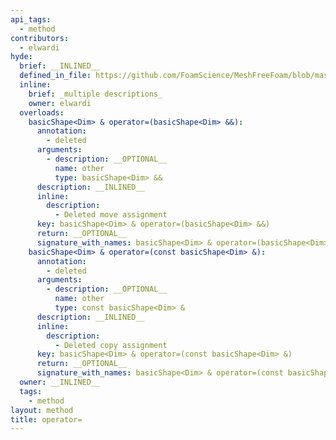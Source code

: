 ```yaml
---
api_tags:
  - method
contributors:
  - elwardi
hyde:
  brief: __INLINED__
  defined_in_file: https://github.com/FoamScience/MeshFreeFoam/blob/master/src/meshfree/https:/github.com/FoamScience/MeshFreeFoam/blob/master/src/meshfree/https:/github.com/FoamScience/MeshFreeFoam/blob/master/src/meshfree/https:/github.com/FoamScience/MeshFreeFoam/blob/master/src/meshfree/https:/github.com/FoamScience/MeshFreeFoam/blob/master/src/meshfree/https:/github.com/FoamScience/MeshFreeFoam/blob/master/src/meshfree/https:/github.com/FoamScience/MeshFreeFoam/blob/master/src/meshfree/https:/github.com/FoamScience/MeshFreeFoam/blob/master/src/meshfree/shapes/basicShape/basicShape.H
  inline:
    brief: _multiple descriptions_
    owner: elwardi
  overloads:
    basicShape<Dim> & operator=(basicShape<Dim> &&):
      annotation:
        - deleted
      arguments:
        - description: __OPTIONAL__
          name: other
          type: basicShape<Dim> &&
      description: __INLINED__
      inline:
        description:
          - Deleted move assignment
      key: basicShape<Dim> & operator=(basicShape<Dim> &&)
      return: __OPTIONAL__
      signature_with_names: basicShape<Dim> & operator=(basicShape<Dim> && other)
    basicShape<Dim> & operator=(const basicShape<Dim> &):
      annotation:
        - deleted
      arguments:
        - description: __OPTIONAL__
          name: other
          type: const basicShape<Dim> &
      description: __INLINED__
      inline:
        description:
          - Deleted copy assignment
      key: basicShape<Dim> & operator=(const basicShape<Dim> &)
      return: __OPTIONAL__
      signature_with_names: basicShape<Dim> & operator=(const basicShape<Dim> & other)
  owner: __INLINED__
  tags:
    - method
layout: method
title: operator=
---
```

